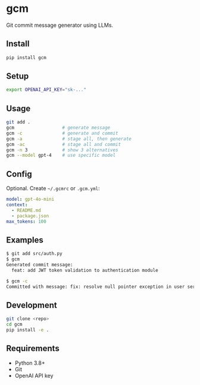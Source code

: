 # gcm

Git commit message generator using LLMs.

## Install

```bash
pip install gcm
```

## Setup

```bash
export OPENAI_API_KEY="sk-..."
```

## Usage

```bash
git add .
gcm                  # generate message
gcm -c               # generate and commit
gcm -a               # stage all, then generate
gcm -ac              # stage all and commit
gcm -n 3             # show 3 alternatives
gcm --model gpt-4    # use specific model
```

## Config

Optional. Create `~/.gcmrc` or `.gcm.yml`:

```yaml
model: gpt-4o-mini
context:
  - README.md
  - package.json
max_tokens: 100
```

## Examples

```bash
$ git add src/auth.py
$ gcm
Generated commit message:
  feat: add JWT token validation to authentication module

$ gcm -c
Committed with message: fix: resolve null pointer exception in user service
```

## Development

```bash
git clone <repo>
cd gcm
pip install -e .
```

## Requirements

- Python 3.8+
- Git
- OpenAI API key

